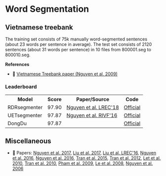 # Word Segmentation

## Vietnamese treebank

The training set consists of 75k manually word-segmented sentences (about 23 words per sentence in average). The test set consists of 2120 sentences (about 31 words per sentence) in 10 files from 800001.seg to 800010.seg.

**References**

* :scroll: [Vietnamese Treebank paper (Nguyen et al. 2009)](http://citeseerx.ist.psu.edu/viewdoc/download?doi=10.1.1.164.6770&rep=rep1&type=pdf)

### Leaderboard

<table>
  <tr>
    <th>Model</th>
    <th>Score</th>
    <th>Paper/Source </th>
    <th>Code</th>
  </tr>
  <tr>
    <td>RDRsegmenter</td>
    <td>97.90</td>
    <td><a href="http://www.lrec-conf.org/proceedings/lrec2018/pdf/55.pdf">Nguyen et al. LREC'18</a></td>
    <td><a href="https://github.com/vncorenlp/VnCoreNLP">Official</a></td>
  </tr>
  <tr>
    <td>UETsegmenter</td>
    <td>97.87</td>
    <td><a href="https://drive.google.com/file/d/1EEbEJCCieHD9yPBDHr2VP_k_6-qCjdjL/view?usp=sharing">Nguyen et al. RIVF'16</a></td>
    <td><a href="https://github.com/phongnt570/UETsegmenter">Official</a></td>
  </tr>
  <tr>
    <td>DongDu</td>
    <td>97.87</td>
    <td></td>
    <td><a href="http://viet.jnlp.org/dongdu">Official</a></td>
  </tr>
</table>

## Miscellaneous

* :scroll: Papers: [Nguyen et al. 2017](https://arxiv.org/pdf/1709.06307.pdf), [Liu et al. 2017](https://www.researchgate.net/publication/315949021_Supervised_Ensemble_Learning_for_Vietnamese_Tokenization), [Liu et al. LREC'16](http://www.lrec-conf.org/proceedings/lrec2016/pdf/266_Paper.pdf), [Nguyen et al. 2016](http://ieeexplore.ieee.org/document/7852619/), [Nguyen et al. 2016](http://ieeexplore.ieee.org/document/7800279/), [Tran et al. 2015](http://ieeexplore.ieee.org/document/7049878/), [Tran et al. 2012](https://goo.gl/gkwj6d), [Let et al. 2010](http://link.springer.com/10.1007/978-3-642-12101-2_21), [Tran et al. 2010](https://scholar.google.com/citations?view_op=view_citation&hl=en&user=katDGDYAAAAJ&citation_for_view=katDGDYAAAAJ:u-x6o8ySG0sC), [Pham et al. 2009](http://vnu.edu.vn/upload/scopus/232.pdf), [Le et al. 2008](http://ieeexplore.ieee.org/document/5361713/), [Nguyen et al. 2006](https://dspace.wul.waseda.ac.jp/dspace/handle/2065/29084)
